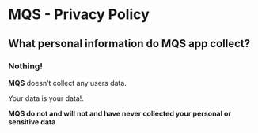 # MQS - Privacy Policy

## What personal information do MQS app collect?

### Nothing!

**MQS** doesn’t collect any users data.

Your data is your data!.
 
**MQS do not and will not and have never collected your personal or sensitive data**
